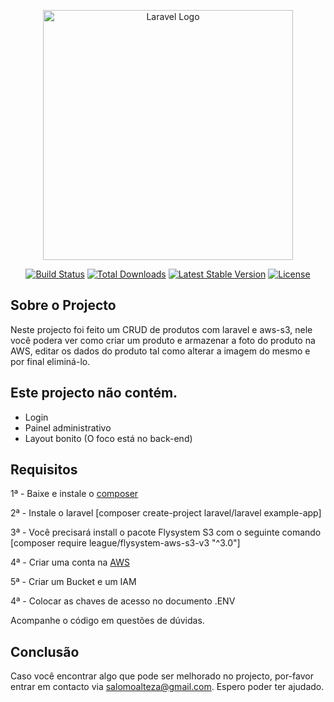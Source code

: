 <p align="center"><a href="https://laravel.com" target="_blank"><img src="https://raw.githubusercontent.com/laravel/art/master/logo-lockup/5%20SVG/2%20CMYK/1%20Full%20Color/laravel-logolockup-cmyk-red.svg" width="400" alt="Laravel Logo"></a></p>

<p align="center">
<a href="https://travis-ci.org/laravel/framework"><img src="https://travis-ci.org/laravel/framework.svg" alt="Build Status"></a>
<a href="https://packagist.org/packages/laravel/framework"><img src="https://img.shields.io/packagist/dt/laravel/framework" alt="Total Downloads"></a>
<a href="https://packagist.org/packages/laravel/framework"><img src="https://img.shields.io/packagist/v/laravel/framework" alt="Latest Stable Version"></a>
<a href="https://packagist.org/packages/laravel/framework"><img src="https://img.shields.io/packagist/l/laravel/framework" alt="License"></a>
</p>

## Sobre o Projecto

Neste projecto foi feito um CRUD de produtos com laravel e aws-s3, nele você podera ver como criar um produto e armazenar a foto do produto na AWS, editar os dados do produto tal como alterar a imagem do  mesmo e por final eliminá-lo.

## Este projecto não contém.
- Login
- Painel administrativo
- Layout bonito (O foco está no back-end)



## Requisitos

1ª - Baixe e instale o [composer](https://getcomposer.org/download/)

2ª - Instale o laravel [composer create-project laravel/laravel example-app]

3ª - Você precisará install o pacote Flysystem S3 com o seguinte comando [composer require league/flysystem-aws-s3-v3 "^3.0"]

4ª - Criar uma conta na [AWS](https://aws.amazon.com/)

5ª - Criar um Bucket e um IAM

4ª - Colocar as chaves de acesso no documento .ENV 


Acompanhe o código em questões de dúvidas.


## Conclusão

Caso você encontrar algo que pode ser melhorado no projecto, por-favor entrar em contacto via [salomoalteza@gmail.com](mailto:salomoalteza@gmail.com). Espero poder ter ajudado.

